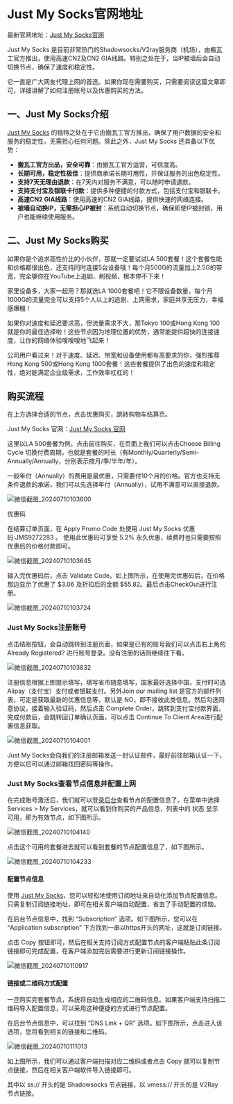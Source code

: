 # Just My Socks官网地址

最新官网地址：[Just My Socks官网](https://justmysocks3.net/members/aff.php?aff=4355)

Just My Socks 是目前非常热门的Shadowsocks/V2ray服务商（机场），由搬瓦工官方推出，使用高速CN2及CN2 GIA线路。特别之处在于，当IP被墙后会自动切换节点，确保了速度和稳定性。

它一直是广大网友代理上网的首选。如果你现在需要购买，只需要阅读这篇文章即可，详细讲解了如何注册账号以及优惠购买的方法。

## 一、Just My Socks介绍

[Just My Socks](https://justmysocks3.net/members/aff.php?aff=4355) 的独特之处在于它由搬瓦工官方推出，确保了用户数据的安全和服务的稳定性，无需担心任何问题。除此之外，Just My Socks 还具备以下优势：

- **搬瓦工官方出品，安全可靠**：由搬瓦工官方运营，可信度高。
- **长期可用，稳定性极佳**：提供商承诺长期可用性，并保证服务的出色稳定性。
- **支持7天无理由退款**：在7天内对服务不满意，可以随时申请退款。
- **支持支付宝及银联卡付款**：提供多种便捷的付款方式，包括支付宝和银联卡。
- **高速CN2 GIA线路**：使用高速的CN2 GIA线路，提供快速的网络连接。
- **被墙自动换IP，无需担心IP被封**：系统自动切换节点，确保即使IP被封锁，用户也能继续使用服务。

## 二、Just My Socks购买

如果你是个追求高性价比的小伙伴，那就一定要试试LA 500套餐！这个套餐性能和价格都很出色，还支持同时连接5台设备哦！每个月500G的流量加上2.5G的带宽，完全够你在YouTube上追剧、刷视频，根本停不下来！

家里设备多，大家一起用？那就选LA 1000套餐吧！它不限设备数量，每个月1000G的流量完全可以支持5个人以上的追剧、上网需求，家庭共享无压力，幸福感爆棚！

如果你对速度和延迟要求高，但流量需求不大，那Tokyo 100或Hong Kong 100就是你的最佳选择啦！这些节点因为地理位置的优势，通常能提供超快的连接速度，让你的网络体验嗖嗖嗖地飞起来！

公司用户看过来！对于速度、延迟、带宽和设备使用都有高要求的你，强烈推荐Hong Kong 500或Hong Kong 1000套餐！这些套餐提供了出色的速度和稳定性，绝对能满足企业级需求，工作效率杠杠的！

## 购买流程

在上方选择合适的节点，点击优惠购买，跳转购物车结算页。

Just My Socks 官网：[Just My Socks 官网](https://justmysocks3.net/members/aff.php?aff=4355)

这里以LA 500套餐为例，点击前往购买，在页面上我们可以点击Choose Billing Cycle 切换付费周期，也就是套餐的时长（有Monthly/Quarterly/Semi-Annually/Annually，分别表示按月/季/半年/年）。

一般年付（Annually）的费用是最优惠，只需要付10个月的价格。官方也支持无条件退款的承诺，我们可以先选择年付（Annually），试用不满意可以直接退款。

![微信截图_20240710103600](https://github.com/xiaoming2028/Just-My-Socks/assets/54033249/30539f7d-61b1-4272-a04d-217f0c7dd009)

优惠码

在结算订单页面，在 Apply Promo Code 处使用 Just My Socks 优惠码:JMS9272283 。 使用此优惠码可享受 5.2% 永久优惠，续费时也只需要按照优惠后的价格付款即可。

![微信截图_20240710103645](https://github.com/xiaoming2028/Just-My-Socks/assets/54033249/5b101ca7-f4e9-452d-9fa1-1686f96e0ed1)

输入完优惠码后，点击 Validate Code。如上图所示，在使用完优惠码后，在价格那边显示了优惠了 $3.06 及折扣后的金额 $55.82。最后点击CheckOut进行注册。

![微信截图_20240710103724](https://github.com/xiaoming2028/Just-My-Socks/assets/54033249/be0bc6cf-5b78-4650-a19d-15356a7def7e)

### Just My Socks注册账号

点击结账按钮，会自动跳转到注册页面，如果是已有的账号我们可以点击右上角的 Already Registered? 进行账号登录。没有注册的话则继续往下看。

![微信截图_20240710103832](https://github.com/xiaoming2028/Just-My-Socks/assets/54033249/359e2580-f293-4da3-992c-884680410dba)

注册信息根据上图提示填写，填写省市随意填写，国家最好选择中国，支付时可选 Alipay（支付宝）支付或者银联支付。另外Join our mailing list 是官方的邮件列表，可定是获取最新的优惠信息等，默认是 NO，即不接收此类信息。然后勾选同意协议，接着输入验证码，然后点击 Complete Order，跳转到支付宝付款界面，完成付款后，会跳转回订单确认页面，可以点击 Continue To Client Area进行配置信息获取。

![微信截图_20240710104001](https://github.com/xiaoming2028/Just-My-Socks/assets/54033249/34b691c7-9908-49eb-b036-decde0496d46)

Just My Socks会向我们的注册邮箱发送一封认证邮件，最好前往邮箱认证一下，方便以后可以通过邮箱找回密码等操作。

### Just My Socks查看节点信息并配置上网

在完成账号激活后，我们就可以[登录后台](https://justmysocks3.net/members/aff.php?aff=4355)查看节点的配置信息了。在菜单中选择 Services > My Services，就可以看到你购买的产品信息，列表中的 状态 显示 可用，即为有效节点，如下图所示。

![微信截图_20240710104140](https://github.com/xiaoming2028/Just-My-Socks/assets/54033249/5508c42f-c3b0-4c9e-8f31-bb81ccf839e5)

点击这个可用的套餐进去就可以看到套餐的节点配置信息了，如下图所示。

![微信截图_20240710104233](https://github.com/xiaoming2028/Just-My-Socks/assets/54033249/725e2cce-5b0e-44e7-bfac-5f29c994e47c)

#### 配置节点信息

使用 [Just My Socks](https://justmysocks3.net/members/aff.php?aff=4355)，您可以轻松地使用订阅地址来自动化添加节点配置信息。只需复制订阅链接地址，即可在相关客户端自动配置，省去了手动配置的烦恼。

在后台节点信息中，找到 “Subscription” 选项。如下图所示，您可以在 “Application subscription” 下方找到一串以https开头的网址，这就是订阅链接。

点击 Copy 按钮即可，然后在相关支持订阅方式配置节点的客户端粘贴此条订阅链接即可完成配置，在客户端添加完后需要进行更新订阅链接操作。

![微信截图_20240710110917](https://github.com/xiaoming2028/Just-My-Socks/assets/54033249/f27c4925-374d-414f-8937-d5a86b2dc529)


#### 链接或二维码方式配置

一旦购买完套餐节点，系统将自动生成相应的二维码信息。如果客户端支持扫描二维码导入配置信息，可以采用这种便捷的方式进行节点配置。

在后台节点信息中，可以找到 “DNS Link + QR” 选项。如下图所示，点击进入该选项，您将看到相关的链接和二维码。

![微信截图_20240710111013](https://github.com/xiaoming2028/Just-My-Socks/assets/54033249/cf72bfef-bc0d-47de-a32a-579044a02da9)

如上图所示，我们可以通过客户端扫描对应二维码或者点击 Copy 就可以复制节点链接，然后在相关客户端软件导入链接即可。

其中以 ss:// 开头的是 Shadowsocks 节点链接，以 vmess:// 开头的是 V2Ray 节点链接。
